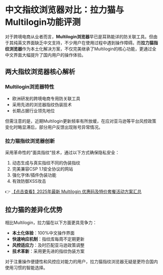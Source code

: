 # 中文指纹浏览器对比：拉力猫与Multilogin功能评测

对于跨境电商从业者而言，**Multilogin浏览器**早已是耳熟能详的防关联工具。但由于其纯英文界面缺乏中文支持，不少用户在使用过程中遇到操作障碍。而**拉力猫指纹浏览器**作为本土化解决方案，不仅完美继承了Multilogin的核心功能，更通过全中文界面大幅提升了国内用户的操作体验。

## 两大指纹浏览器核心解析

### Multilogin浏览器特性
- 欧洲研发的跨境电商专用防关联工具
- 采用先进的浏览器指纹伪装技术
- 长期占据行业领先地位

但需注意的是，近期Multilogin更新频率有所放缓，在应对亚马逊等平台风控政策变化时略显滞后，部分用户反馈出现账号异常情况。

### 拉力猫指纹浏览器创新
采用革命性的"面具指纹"技术，通过以下方式确保隐私安全：
1. 动态生成与真实指纹不同的伪装指纹
2. 完美兼容CSP 1.1安全协议的网站
3. 强化字体/插件伪装功能
4. 有效防御XSS攻击

👉 [【点击查看】2025年最新 Multilogin 优惠码及特价套餐活动方案汇总](https://bit.ly/multIlogin)

## 拉力猫的差异化优势

相比Multilogin，拉力猫在以下方面更具竞争力：
- **本土化体验**：100%中文操作界面
- **快速响应机制**：指纹库每周不定期更新
- **风控适应力**：及时匹配亚马逊政策调整
- **技术革新**：采用更先进的指纹伪装方案

对于注重操作便捷性和风控应对能力的用户，拉力猫指纹浏览器无疑是更符合国内使用习惯的智能选择。